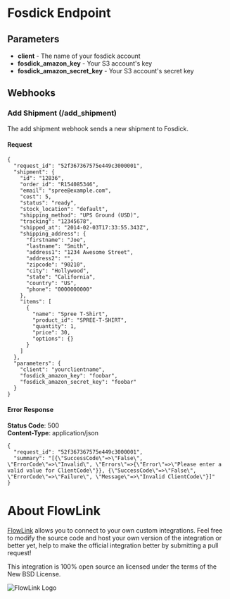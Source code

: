 # Fosdick Endpoint

## Parameters

- **client** - The name of your fosdick account
- **fosdick_amazon_key** - Your S3 account's key
- **fosdick_amazon_secret_key** - Your S3 account's secret key

## Webhooks

### Add Shipment (/add_shipment)

The add shipment webhook sends a new shipment to Fosdick.

#### Request

```
{
  "request_id": "52f367367575e449c3000001",
  "shipment": {
    "id": "12836",
    "order_id": "R154085346",
    "email": "spree@example.com",
    "cost": 5,
    "status": "ready",
    "stock_location": "default",
    "shipping_method": "UPS Ground (USD)",
    "tracking": "12345678",
    "shipped_at": "2014-02-03T17:33:55.343Z",
    "shipping_address": {
      "firstname": "Joe",
      "lastname": "Smith",
      "address1": "1234 Awesome Street",
      "address2": "",
      "zipcode": "90210",
      "city": "Hollywood",
      "state": "California",
      "country": "US",
      "phone": "0000000000"
    },
    "items": [
      {
        "name": "Spree T-Shirt",
        "product_id": "SPREE-T-SHIRT",
        "quantity": 1,
        "price": 30,
        "options": {}
      }
    ]
  },
  "parameters": {
    "client": "yourclientname",
    "fosdick_amazon_key": "foobar",
    "fosdick_amazon_secret_key": "foobar"
  }
}
```

#### Error Response

**Status Code**: 500  
**Content-Type**: application/json

```
{
  "request_id": "52f367367575e449c3000001",
  "summary": "[{\"SuccessCode\"=>\"False\", \"ErrorCode\"=>\"Invalid\", \"Errors\"=>{\"Error\"=>\"Please enter a valid value for ClientCode\"}}, {\"SuccessCode\"=>\"False\", \"ErrorCode\"=>\"Failure\", \"Message\"=>\"Invalid ClientCode\"}]"
}
```

# About FlowLink

[FlowLink](http://flowlink.io/) allows you to connect to your own custom integrations.
Feel free to modify the source code and host your own version of the integration
or better yet, help to make the official integration better by submitting a pull request!

This integration is 100% open source an licensed under the terms of the New BSD License.

![FlowLink Logo](http://flowlink.io/wp-content/uploads/logo-1.png)
